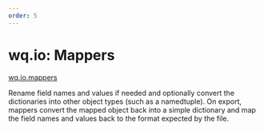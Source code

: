 ```yaml
---
order: 5 
---
```


wq.io: Mappers
==============
[wq.io.mappers]

Rename field names and values if needed and optionally convert the dictionaries into other object types (such as a namedtuple).  On export, mappers convert the mapped object back into a simple dictionary and map the field names and values back to the format expected by the file.

[wq.io.mappers]: https://github.com/wq/wq.io/blob/master/mappers.py
